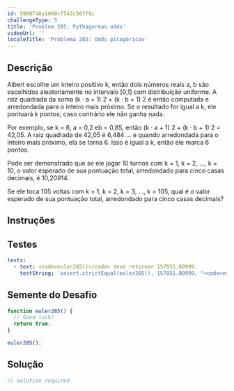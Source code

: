 ```yaml
---
id: 5900f48a1000cf542c50ff9c
challengeType: 5
title: 'Problem 285: Pythagorean odds'
videoUrl: ''
localeTitle: 'Problema 285: Odds pitagóricas'
---
```


## Descrição
<section id="description"> Albert escolhe um inteiro positivo k, então dois números reais a, b são escolhidos aleatoriamente no intervalo [0,1] com distribuição uniforme. A raiz quadrada da soma (k · a + 1) 2 + (k · b + 1) 2 é então computada e arredondada para o inteiro mais próximo. Se o resultado for igual a k, ele pontuará k pontos; caso contrário ele não ganha nada. <p> Por exemplo, se k = 6, a = 0,2 eb = 0,85, então (k · a + 1) 2 + (k · b + 1) 2 = 42,05. A raiz quadrada de 42,05 é 6,484 ... e quando arredondada para o inteiro mais próximo, ela se torna 6. Isso é igual a k, então ele marca 6 pontos. </p><p> Pode ser demonstrado que se ele jogar 10 turnos com k = 1, k = 2, ..., k = 10, o valor esperado de sua pontuação total, arredondado para cinco casas decimais, é 10,20914. </p><p> Se ele toca 105 voltas com k = 1, k = 2, k = 3, ..., k = 105, qual é o valor esperado de sua pontuação total, arredondado para cinco casas decimais? </p></section>

## Instruções
<section id="instructions">
</section>

## Testes
<section id='tests'>

```yml
tests:
  - text: <code>euler285()</code> deve retornar 157055.80999.
    testString: 'assert.strictEqual(euler285(), 157055.80999, "<code>euler285()</code> should return 157055.80999.");'

```

</section>

## Semente do Desafio
<section id='challengeSeed'>

<div id='js-seed'>

```js
function euler285() {
  // Good luck!
  return true;
}

euler285();

```

</div>



</section>

## Solução
<section id='solution'>

```js
// solution required
```
</section>
